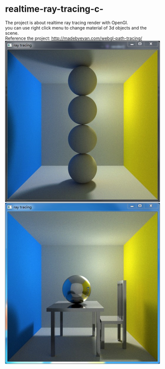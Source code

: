 # realtime-ray-tracing-c-
The project is about realtime ray tracing render with OpenGl.   
you can use right click menu to change material of 3d objects and the scene.  
Reference the project: http://madebyevan.com/webgl-path-tracing/  
![image](https://github.com/zhoumingyang/realtime-ray-tracing-c-/blob/master/ray-trace-gl/img/spherecolumn.jpg)  
![image](https://github.com/zhoumingyang/realtime-ray-tracing-c-/blob/master/ray-trace-gl/img/tablechair.jpg)
